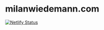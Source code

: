 # milanwiedemann.com

[![Netlify Status](https://api.netlify.com/api/v1/badges/4caa83db-ea7a-4006-96e2-0a81c9ae6e05/deploy-status)](https://app.netlify.com/sites/milanwiedemann/deploys)
